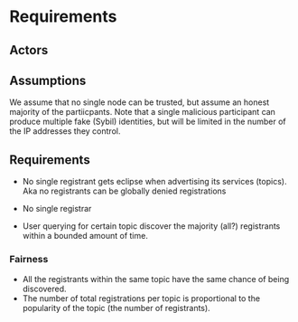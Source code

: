 # Requirements

## Actors

## Assumptions
We assume that no single node can be trusted, but assume an honest majority of the partiicpants. 
Note that a single malicious participant can produce multiple fake (Sybil) identities, but will be limited in the number of the IP addresses they control. 



## Requirements

* No single registrant gets eclipse when advertising its services (topics). Aka no registrants can be globally denied registrations

* No single registrar

* User querying for certain topic discover the majority (all?) registrants within a bounded amount of time.

### Fairness

* All the registrants within the same topic have the same chance of being discovered. 
* The number of total registrations per topic is proportional to the popularity of the topic (the number of registrants).
